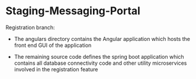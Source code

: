 # Staging-Messaging-Portal

Registration branch:

- The angulars directory contains the Angular application which hosts the
front end GUI of the application

- The remaining source code defines the spring boot application which contains
 all database connectivity code and other utility microservices involved in the
 registration feature
